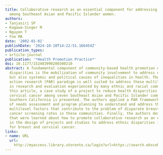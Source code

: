 ```yaml
---
title: Collaborative research as an essential component for addressing cancer disparities
  among Southeast Asian and Pacific Islander women.
authors:
- Tanjasiri SP
- Kagawa-Singer M
- Nguyen T
- Foo MA
date: '2002-01-01'
publishDate: '2024-10-10T14:22:51.166454Z'
publication_types:
- article-journal
publication: '*Health Promotion Practice*'
doi: 10.1177/152483990200300210
abstract: A fundamental component of community-based health promotion efforts to eliminate
  disparities is the mobilization of community involvement to address not only individual
  but also systemic and political causes of inequalities in health. The participatory
  action research (PAR) paradigm is well suited to address these multilevel inequalities
  in research and evaluation experienced by many ethnic and racial communities. In
  this article, a case study of a project to reduce health disparities in breast and
  cervical cancer among seven Southeast Asian and Pacific Islander communities in
  Southern California is presented. The authors applied a PAR framework to the process
  of needs assessment and program planning to understand and address the complex and
  multilevel factors that contribute to the problem of disparate breast and cervical
  cancer screening rates in these communities. Finally, the authors describe the lessons
  that were learned about how to promote collaborative research as an essential element
  in the design of projects and studies to address ethnic disparities in health outcomes
  for breast and cervical cancer.
links:
- name: URL
  url: 
    http://myaccess.library.utoronto.ca/login?url=https://search.ebscohost.com/login.aspx?direct=true&db=cin20&AN=106972319&site=ehost-live
---
```

